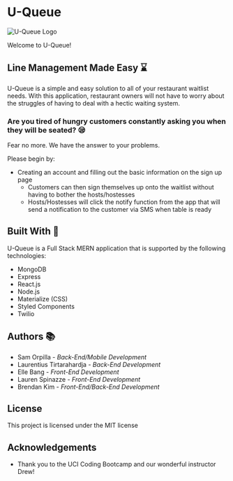 # U-Queue
![U-Queue Logo](https://github.com/orpillasam/U-Queue/blob/master/client/src/assets/2x/Asset%201%402x.png)

Welcome to U-Queue!

## Line Management Made Easy :hourglass:

U-Queue is a simple and easy solution to all of your restaurant waitlist needs. With this application, restaurant owners will not have to worry about the struggles of having to deal with a hectic waiting system.

### Are you tired of hungry customers constantly asking you when they will be seated? :sleepy:

Fear no more. We have the answer to your problems.

Please begin by: 
* Creating an account and filling out the basic information on the sign up page
    * Customers can then sign themselves up onto the waitlist without having to bother the hosts/hostesses
    * Hosts/Hostesses will click the notify function from the app that will send a notification to the customer via SMS when table is ready

## Built With :nut_and_bolt:
U-Queue is a Full Stack MERN application that is supported by the following technologies:
* MongoDB
* Express
* React.js
* Node.js
* Materialize (CSS) 
* Styled Components
* Twilio  

## Authors :books:
* Sam Orpilla - *Back-End/Mobile Development*
* Laurentius Tirtarahardja - *Back-End Development*
* Elle Bang - *Front-End Development*
* Lauren Spinazze - *Front-End Development*
* Brendan Kim - *Front-End/Back-End Development*

## License
This project is licensed under the MIT license 

## Acknowledgements
* Thank you to the UCI Coding Bootcamp and our wonderful instructor Drew! 
